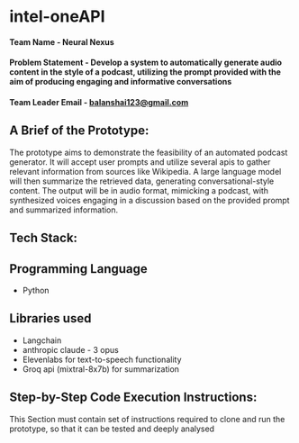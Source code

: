 # intel-oneAPI

#### Team Name - Neural Nexus
#### Problem Statement - Develop a system to automatically generate audio content in the style of a podcast, utilizing the prompt provided  with the aim of producing engaging and informative conversations
#### Team Leader Email - balanshai123@gmail.com

## A Brief of the Prototype:
The prototype aims to demonstrate the feasibility of an automated podcast generator. It will accept user prompts and utilize several apis to gather relevant information from sources like Wikipedia. A large language model will then summarize the retrieved data, generating conversational-style content. The output will be in audio format, mimicking a podcast, with synthesized voices engaging in a discussion based on the provided prompt and summarized information.
  
  
## Tech Stack: 

## Programming Language
- Python

## Libraries used
- Langchain
- anthropic claude - 3 opus 
- Elevenlabs for text-to-speech functionality
- Groq api (mixtral-8x7b) for summarization

   
## Step-by-Step Code Execution Instructions:
  This Section must contain set of instructions required to clone and run the prototype, so that it can be tested and deeply analysed
  
 
